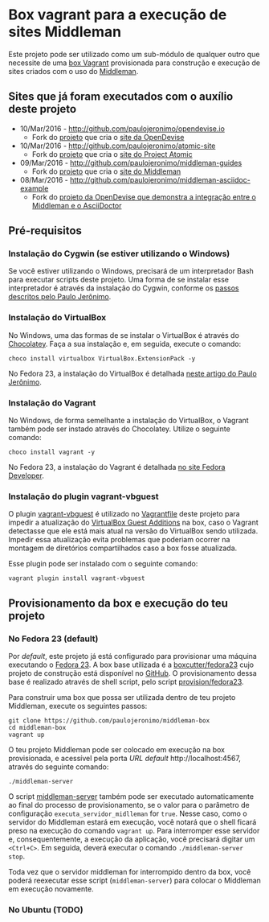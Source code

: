 # Box vagrant para a execução de sites Middleman

Este projeto pode ser utilizado como um sub-módulo de qualquer outro que necessite de uma [box Vagrant](https://www.vagrantup.com/docs/boxes.html) provisionada para construção e execução de sites criados com o uso do [Middleman](https://middlemanapp.com/).

## Sites que já foram executados com o auxílio deste projeto

*   10/Mar/2016 - http://github.com/paulojeronimo/opendevise.io
    * Fork do [projeto](https://github.com/opendevise/opendevise.io) que cria o [site da OpenDevise](http://opendevise.io/)
*   10/Mar/2016 - http://github.com/paulojeronimo/atomic-site
    * Fork do [projeto](https://github.com/projectatomic/atomic-site) que cria o [site do Project Atomic](http://www.projectatomic.io/)
*   09/Mar/2016 - http://github.com/paulojeronimo/middleman-guides
    * Fork do [projeto](https://github.com/middleman/middleman-guides) que cria o [site do Middleman](https://middlemanapp.com/)
*   08/Mar/2016 - http://github.com/paulojeronimo/middleman-asciidoc-example
    * Fork do [projeto da OpenDevise que demonstra a integração entre o Middleman e o AsciiDoctor](https://github.com/opendevise/middleman-asciidoc-example)

## Pré-requisitos

### Instalação do Cygwin (se estiver utilizando o Windows)

Se você estiver utilizando o Windows, precisará de um interpretador Bash para executar scripts deste projeto. Uma forma de se instalar esse interpretador é através da instalação do Cygwin, conforme os [passos descritos pelo Paulo Jerônimo](seguinte://github.com/paulojeronimo/dicas-windows/blob/master/instalacao-cygwin.asciidoc).

### Instalação do VirtualBox

No Windows, uma das formas de se instalar o VirtualBox é através do [Chocolatey](https://chocolatey.org/). Faça a sua instalação e, em seguida, execute o comando: 

    choco install virtualbox VirtualBox.ExtensionPack -y

No Fedora 23, a instalação do VirtualBox é detalhada [neste artigo do Paulo Jerônimo](https://github.com/paulojeronimo/dicas-linux/blob/master/instalacao-virtualbox.asciidoc).

### Instalação do Vagrant

No Windows, de forma semelhante a instalação do VirtualBox, o Vagrant também pode ser instado através do Chocolatey. Utilize o seguinte comando:

    choco install vagrant -y

No Fedora 23, a instalação do Vagrant é detalhada [no site Fedora Developer](https://developer.fedoraproject.org/tools/vagrant/about.html).

### Instalação do plugin vagrant-vbguest

O plugin [vagrant-vbguest](https://github.com/dotless-de/vagrant-vbguest) é utilizado no [Vagrantfile](Vagrantfile) deste projeto para impedir a atualização do [VirtualBox Guest Additions](https://www.virtualbox.org/manual/ch04.html) na box, caso o Vagrant detectasse que ele está mais atual na versão do VirtualBox sendo utilizada. Impedir essa atualização evita problemas que poderiam ocorrer na montagem de diretórios compartilhados caso a box fosse atualizada.

Esse plugin pode ser instalado com o seguinte comando:

    vagrant plugin install vagrant-vbguest

## Provisionamento da box e execução do teu projeto

### No Fedora 23 (default)

Por _default_, este projeto já está configurado para provisionar uma máquina executando o [Fedora 23](https://getfedora.org/). A box base utilizada é a [boxcutter/fedora23](https://atlas.hashicorp.com/boxcutter/boxes/fedora23) cujo projeto de construção está disponível no [GitHub](https://github.com/boxcutter/fedora). O provisionamento dessa base é realizado através de shell script, pelo script [provision/fedora23](provision/fedora23).

Para construir uma box que possa ser utilizada dentro de teu projeto Middleman, execute os seguintes passos:

    git clone https://github.com/paulojeronimo/middleman-box
    cd middleman-box
    vagrant up

O teu projeto Middleman pode ser colocado em execução na box provisionada, e acessível pela porta _URL default_ http://localhost:4567, através do seguinte comando:

    ./middleman-server

O script [middleman-server](middleman-server) também pode ser executado automaticamente ao final do processo de provisionamento, se o valor para o parâmetro de configuração `executa_servidor_midlleman` for `true`. Nesse caso, como o servidor do Middleman estará em execução, você notará que o shell ficará preso na execução do comando `vagrant up`. Para interromper esse servidor e, consequentemente, a execução da aplicação, você precisará digitar um `<Ctrl+C>`. Em seguida, deverá executar o comando `./middleman-server stop`.

Toda vez que o servidor middleman for interrompido dentro da box, você poderá reexecutar esse script (`middleman-server`) para colocar o Middleman em execução novamente.

### No Ubuntu (TODO)


